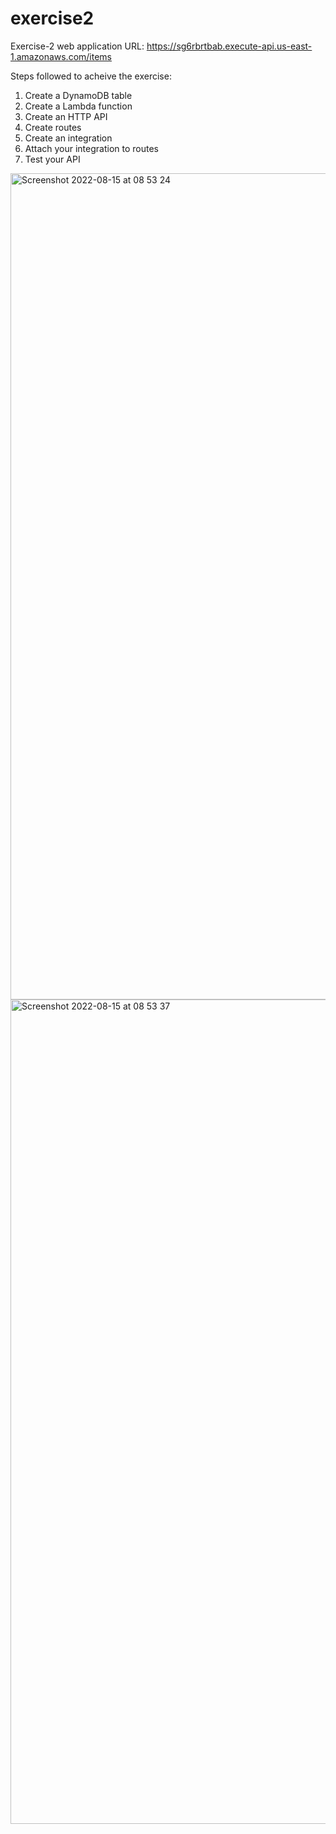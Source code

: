 # exercise2

Exercise-2 web application URL: https://sg6rbrtbab.execute-api.us-east-1.amazonaws.com/items

Steps followed to acheive the exercise:
  1. Create a DynamoDB table
  2. Create a Lambda function
  3. Create an HTTP API
  4. Create routes
  5. Create an integration
  6. Attach your integration to routes
  7. Test your API

<img width="1322" alt="Screenshot 2022-08-15 at 08 53 24" src="https://user-images.githubusercontent.com/100350582/184597413-8430da8a-9ca6-465b-86e2-bac70440bc83.png">
<img width="1319" alt="Screenshot 2022-08-15 at 08 53 37" src="https://user-images.githubusercontent.com/100350582/184597661-6f123cb6-75ad-4d73-a539-8798ae16aecb.png">
